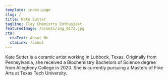 ```yaml
---
template: index-page
slug: /
title: Kate Sutter
tagline: Clay Chemistry Enthusiast
featuredImage: /assets/img_0172.jpg
cta:
  ctaText: About Me
  ctaLink: /about
---
```

Kate Sutter is a ceramic artist working in Lubbock, Texas. Originally from Pennsylvania, she received a Biochemistry Bachelors of Science degree from Allegheny College in 2020. She is currently pursuing a Masters of Fine Arts at Texas Tech University.